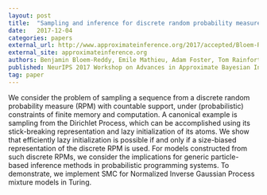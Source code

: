 ```yaml
---
layout: post
title:  "Sampling and inference for discrete random probability measures in probabilistic programs"
date:   2017-12-04
categories: papers
external_url: http://www.approximateinference.org/2017/accepted/Bloem-ReddyEtAl2017.pdf
external_site: approximateinference.org
authors: Benjamin Bloem-Reddy, Emile Mathieu, Adam Foster, Tom Rainforth, Yee Whye Teh, Hong Ge, María Lomelí, Zoubin Ghahramani
published: NeurIPS 2017 Workshop on Advances in Approximate Bayesian Inference
tag: paper
---
```


We consider the problem of sampling a sequence from a discrete random probability measure (RPM) with countable support, under (probabilistic) constraints of finite memory and computation. A canonical example is sampling from the Dirichlet Process, which can be accomplished using its stick-breaking representation and lazy initialization of its atoms. We show that efficiently lazy initialization is possible if and only if a size-biased representation of the discrete RPM is used. For models constructed from such discrete RPMs, we consider the implications for generic particle-based inference methods in probabilistic programming systems. To demonstrate, we implement SMC for Normalized Inverse Gaussian Process mixture models in Turing.
